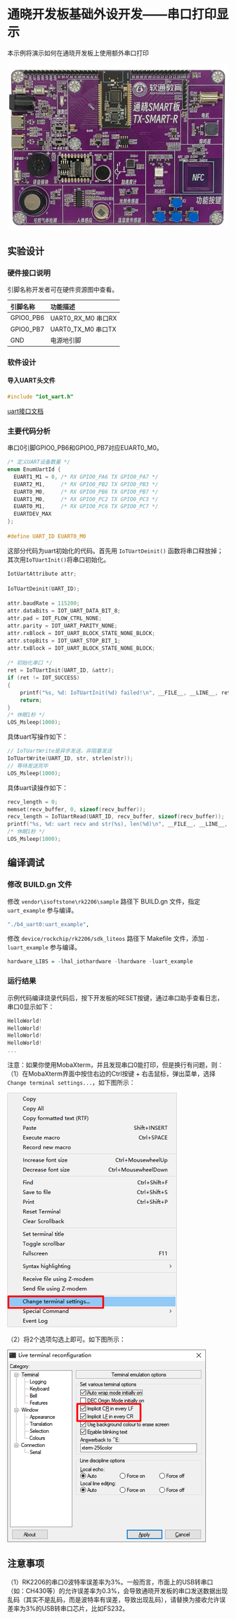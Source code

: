 # 通晓开发板基础外设开发——串口打印显示

本示例将演示如何在通晓开发板上使用额外串口打印

![通晓开发板](/vendor/isoftstone/rk2206/docs/figures/tx_smart_r-rk2206.jpg)

## 实验设计

### 硬件接口说明

引脚名称开发者可在硬件资源图中查看。

| 引脚名称 | 功能描述 |
| :--- | :------- | 
| GPIO0_PB6 | UART0_RX_M0 串口RX |
| GPIO0_PB7 | UART0_TX_M0 串口TX | 
| GND | 电源地引脚 | 

### 软件设计

#### 导入UART头文件

```c
#include "iot_uart.h"
```

[uart接口文档](/device/rockchip/hardware/docs/UART.md)

### 主要代码分析

串口0引脚GPIO0_PB6和GPIO0_PB7对应EUART0_M0。

```c
/* 定义UART设备数量 */
enum EnumUartId {
  EUART1_M1 = 0, /* RX GPIO0_PA6 TX GPIO0_PA7 */
  EUART2_M1,     /* RX GPIO0_PB2 TX GPIO0_PB3 */
  EUART0_M0,     /* RX GPIO0_PB6 TX GPIO0_PB7 */
  EUART1_M0,     /* RX GPIO0_PC2 TX GPIO0_PC3 */
  EUART0_M1,     /* RX GPIO0_PC6 TX GPIO0_PC7 */
  EUARTDEV_MAX
};

#define UART_ID EUART0_M0
```

这部分代码为uart初始化的代码。首先用 `IoTUartDeinit()` 函数将串口释放掉；其次用`IoTUartInit()`将串口初始化。

```c
IotUartAttribute attr;

IoTUartDeinit(UART_ID);

attr.baudRate = 115200;
attr.dataBits = IOT_UART_DATA_BIT_8;
attr.pad = IOT_FLOW_CTRL_NONE;
attr.parity = IOT_UART_PARITY_NONE;
attr.rxBlock = IOT_UART_BLOCK_STATE_NONE_BLOCK;
attr.stopBits = IOT_UART_STOP_BIT_1;
attr.txBlock = IOT_UART_BLOCK_STATE_NONE_BLOCK;

/* 初始化串口 */
ret = IoTUartInit(UART_ID, &attr);
if (ret != IOT_SUCCESS)
{
    printf("%s, %d: IoTUartInit(%d) failed!\n", __FILE__, __LINE__, ret);
    return;
}
/* 休眠1秒 */
LOS_Msleep(1000);
```

具体uart写操作如下：

```c
// IoTUartWrite是异步发送，非阻塞发送
IoTUartWrite(UART_ID, str, strlen(str));
// 等待发送完毕
LOS_Msleep(1000);
```

具体uart读操作如下：

```c
recv_length = 0;
memset(recv_buffer, 0, sizeof(recv_buffer));
recv_length = IoTUartRead(UART_ID, recv_buffer, sizeof(recv_buffer));
printf("%s, %d: uart recv and str(%s), len(%d)\n", __FILE__, __LINE__, recv_buffer, recv_length);
/* 休眠1秒 */
LOS_Msleep(1000);
```

## 编译调试

### 修改 BUILD.gn 文件

修改 `vendor\isoftstone\rk2206\sample` 路径下 BUILD.gn 文件，指定 `uart_example` 参与编译。

```r
"./b4_uart0:uart_example",
```

修改 `device/rockchip/rk2206/sdk_liteos` 路径下 Makefile 文件，添加 `-luart_example` 参与编译。

```r
hardware_LIBS = -lhal_iothardware -lhardware -luart_example
```

### 运行结果

示例代码编译烧录代码后，按下开发板的RESET按键，通过串口助手查看日志，串口0显示如下：

```c
HelloWorld!
HelloWorld!
HelloWorld!
HelloWorld!
...
```

注意：如果你使用MobaXterm，并且发现串口0能打印，但是换行有问题，则：
（1）在MobaXterm界面中按住右边的Ctrl按键 + 右击鼠标，弹出菜单，选择`Change terminal settings...`，如下图所示：

![右击菜单图](/vendor/isoftstone/rk2206/docs/figures/uart0/MobaXterm_右击菜单.png)

（2）将2个选项勾选上即可。如下图所示：

![勾选图](/vendor/isoftstone/rk2206/docs/figures/uart0/MobaXterm_勾选.png)

## 注意事项

（1）RK2206的串口0波特率误差率为3%。一般而言，市面上的USB转串口（如：CH430等）的允许误差率为0.3%，会导致通晓开发板的串口发送数据出现乱码（其实不是乱码，而是波特率有误差，导致出现乱码），请替换为接收允许误差率为3%的USB转串口芯片，比如FS232。
